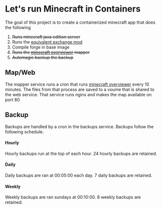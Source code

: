 # Let's run Minecraft in Containers

The goal of this project is to create a containerized minecraft app that does the following

1. ~~Runs minecraft java edition server~~
2. Runs the [equivalent exchange mod](https://github.com/sinkillerj/ProjectE)
3. Compile forge in base image
4. ~~Runs the [minecraft overviewer](https://github.com/overviewer/Minecraft-Overviewer) mapper~~
5. ~~Automagic backup the backup~~

## Map/Web
The mapper service runs a cron that runs [minecraft overviewer](https://github.com/overviewer/Minecraft-Overviewer) every 10 minutes.  The files from that process are saved to a voume that is shared to the web service.  That service runs nginx and makes the map available on port 80

## Backup
Backups are handled by a cron in the backups service.  Backups follow the following schedule.
#### Hourly
Hourly backups run at the top of each hour.  24 hourly backups are retained.  
#### Daily
Daily backups are ran at 00:05:00 each day.  7 daily backups are retained.  
#### Weekly
Weekly backups are ran sundays at 00:10:00.  8 weekly backups are retained.  